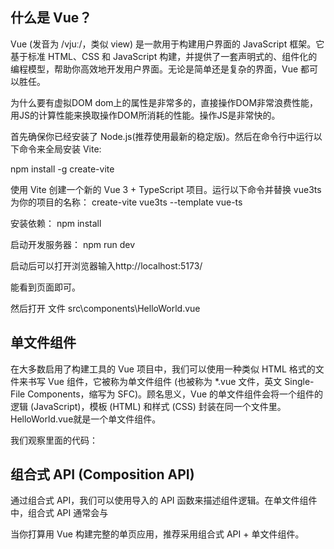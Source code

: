 ## 什么是 Vue？​
Vue (发音为 /vjuː/，类似 view) 是一款用于构建用户界面的 JavaScript 框架。它基于标准 HTML、CSS 和 JavaScript 构建，并提供了一套声明式的、组件化的编程模型，帮助你高效地开发用户界面。无论是简单还是复杂的界面，Vue 都可以胜任。


为什么要有虚拟DOM
dom上的属性是非常多的，直接操作DOM非常浪费性能，用JS的计算性能来换取操作DOM所消耗的性能。操作JS是非常快的。

首先确保你已经安装了 Node.js(推荐使用最新的稳定版)。然后在命令行中运行以下命令来全局安装 Vite:

npm install -g create-vite

使用 Vite 创建一个新的 Vue 3 + TypeScript 项目。运行以下命令并替换 vue3ts 为你的项目的名称：
create-vite vue3ts --template vue-ts

安装依赖：
npm install


启动开发服务器：
npm run dev


启动后可以打开浏览器输入http://localhost:5173/

能看到页面即可。

然后打开 文件 src\components\HelloWorld.vue


## 单文件组件​
在大多数启用了构建工具的 Vue 项目中，我们可以使用一种类似 HTML 格式的文件来书写 Vue 组件，它被称为单文件组件 (也被称为 *.vue 文件，英文 Single-File Components，缩写为 SFC)。顾名思义，Vue 的单文件组件会将一个组件的逻辑 (JavaScript)，模板 (HTML) 和样式 (CSS) 封装在同一个文件里。
HelloWorld.vue就是一个单文件组件。

我们观察里面的代码：

<script setup lang="ts">
import { ref } from 'vue'

defineProps<{ msg: string }>()

const count = ref(0)
</script>

## 组合式 API (Composition API)​
通过组合式 API，我们可以使用导入的 API 函数来描述组件逻辑。在单文件组件中，组合式 API 通常会与 <script setup> 搭配使用。
这个 setup attribute 是一个标识，告诉 Vue 需要在编译时进行一些处理，让我们可以更简洁地使用组合式 API。
比如，<script setup> 中的导入和顶层变量/函数都能够在模板中直接使用。

script 加上 lang="ts" 才能写ts代码，setup 是Vue3 的新特性。
当使用 setup 的时候，组件直接引入就可以了，不需要再自己手动注册

<template>
  <Child />
</template>
 
<script setup lang="ts">
import Child from "./Child.vue";
</script>

当你打算用 Vue 构建完整的单页应用，推荐采用组合式 API + 单文件组件。